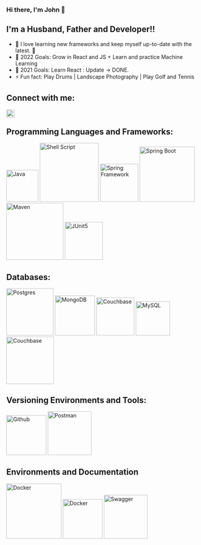 ### Hi there, I'm John 👋

<!-- [![Twitter](https://img.shields.io/twitter/follow/codeSTACKr?color=1DA1F2&logo=twitter&style=for-the-badge)](https://twitter.com/jmartinez5120) -->

## I'm a Husband, Father and Developer!!

- 🌱 I love learning new frameworks and keep myself up-to-date with the latest. 🤣
- 🥅 2022 Goals: Grow in React and JS + Learn and practice Machine Learning
- 🥅 2021 Goals: Learn React : Update -> DONE.
- ⚡ Fun fact: Play Drums | Landscape Photography | Play Golf and Tennis

## Connect with me:


[<img align="left" alt="jmartinez5120 | Twitter" width="22px" src="https://cdn.jsdelivr.net/npm/simple-icons@v3/icons/twitter.svg" />][twitter]
<!--[<img align="left" alt="codeSTACKr | LinkedIn" width="22px" src="https://cdn.jsdelivr.net/npm/simple-icons@v3/icons/linkedin.svg" />][linkedin]
[<img align="left" alt="codeSTACKr | Instagram" width="22px" src="https://cdn.jsdelivr.net/npm/simple-icons@v3/icons/instagram.svg" />][instagram] -->

<br />

## Programming Languages and Frameworks:

<div>
<img alt="Java" width="84px" src="https://img.shields.io/badge/Java-ED8B00?style=for-the-badge&logo=java&logoColor=white" />
<img alt="Shell Script" width="155px" src="https://img.shields.io/badge/Shell_Script-121011?style=for-the-badge&logo=gnu-bash&logoColor=white"/>
<img alt="Spring Framework" width="100px" src="https://img.shields.io/badge/Spring-6DB33F?style=for-the-badge&logo=spring&logoColor=white"/>
<img alt="Spring Boot" width="145px" src="https://img.shields.io/badge/Spring_Boot-F2F4F9?style=for-the-badge&logo=spring-boot"/>
<img alt="Maven" width="150px" src="https://img.shields.io/badge/apache_maven-C71A36?style=for-the-badge&logo=apachemaven&logoColor=white" />
<img alt="JUnit5" width="100px" src="https://img.shields.io/badge/Junit5-25A162?style=for-the-badge&logo=junit5&logoColor=white" />
</div>


## Databases:
<div>
<img alt="Postgres" width="124px" src="https://img.shields.io/badge/PostgreSQL-316192?style=for-the-badge&logo=postgresql&logoColor=white"/>
<img alt="MongoDB" width="105px" src="https://img.shields.io/badge/MongoDB-4EA94B?style=for-the-badge&logo=mongodb&logoColor=white"/>
<img alt="Couchbase" width="100px" src="https://img.shields.io/badge/Oracle-F80000?style=for-the-badge&logo=oracle&logoColor=black" />
<img alt="MySQL" width="90px" src="https://img.shields.io/badge/MySQL-00000F?style=for-the-badge&logo=mysql&logoColor=white"/>
<img alt="Couchbase" width="125px" src="https://img.shields.io/badge/Couchbase-EA2328?style=for-the-badge&logo=couchbase&logoColor=white"/>
</div>

  
## Versioning Environments and Tools:
<div>
<img alt="Github" width="105px" src="https://img.shields.io/badge/GitHub-100000?style=for-the-badge&logo=github&logoColor=white"/>
<img alt="Postman" width="115px" src="https://img.shields.io/badge/Postman-FF6C37?style=for-the-badge&logo=Postman&logoColor=white"/>
</div>


## Environments and Documentation 
<div>
<img alt="Docker" width="145px" src="https://img.shields.io/badge/Amazon_AWS-232F3E?style=for-the-badge&logo=amazon-aws&logoColor=white" />
<img alt="Docker" width="104px" src="https://img.shields.io/badge/Docker-2CA5E0?style=for-the-badge&logo=docker&logoColor=white"/>
<img alt="Swagger" width="115px" src="https://img.shields.io/badge/Swagger-85EA2D?style=for-the-badge&logo=Swagger&logoColor=white"/>
</div>

<br />
<br />

[twitter]: https://twitter.com/jmartinez5120
[instagram]: https://www.instagram.com/jmartinez5120/
[linkedin]: https://www.linkedin.com/in/john-martinez-10aba346/
